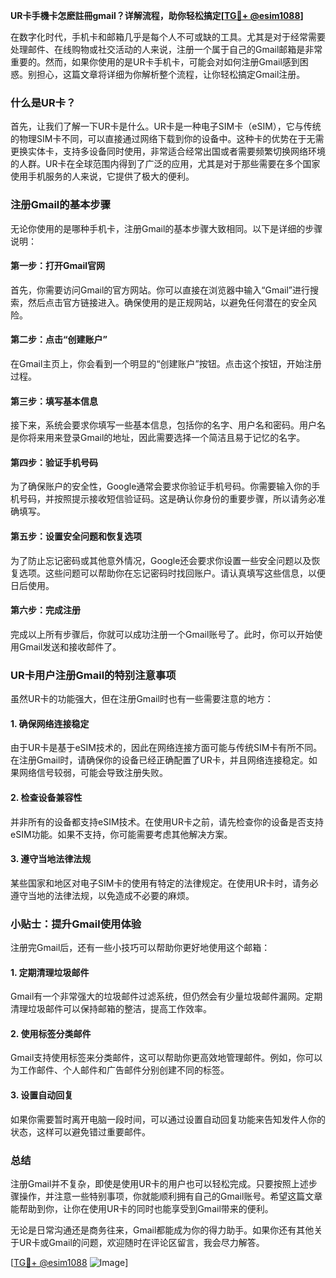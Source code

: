 **UR卡手機卡怎麽註冊gmail？详解流程，助你轻松搞定[[TG💪+ @esim1088](https://t.me/s/esim1088)]**

在数字化时代，手机卡和邮箱几乎是每个人不可或缺的工具。尤其是对于经常需要处理邮件、在线购物或社交活动的人来说，注册一个属于自己的Gmail邮箱是非常重要的。然而，如果你使用的是UR卡手机卡，可能会对如何注册Gmail感到困惑。别担心，这篇文章将详细为你解析整个流程，让你轻松搞定Gmail注册。

### 什么是UR卡？

首先，让我们了解一下UR卡是什么。UR卡是一种电子SIM卡（eSIM），它与传统的物理SIM卡不同，可以直接通过网络下载到你的设备中。这种卡的优势在于无需更换实体卡，支持多设备同时使用，非常适合经常出国或者需要频繁切换网络环境的人群。UR卡在全球范围内得到了广泛的应用，尤其是对于那些需要在多个国家使用手机服务的人来说，它提供了极大的便利。

### 注册Gmail的基本步骤

无论你使用的是哪种手机卡，注册Gmail的基本步骤大致相同。以下是详细的步骤说明：

#### 第一步：打开Gmail官网

首先，你需要访问Gmail的官方网站。你可以直接在浏览器中输入“Gmail”进行搜索，然后点击官方链接进入。确保使用的是正规网站，以避免任何潜在的安全风险。

#### 第二步：点击“创建账户”

在Gmail主页上，你会看到一个明显的“创建账户”按钮。点击这个按钮，开始注册过程。

#### 第三步：填写基本信息

接下来，系统会要求你填写一些基本信息，包括你的名字、用户名和密码。用户名是你将来用来登录Gmail的地址，因此需要选择一个简洁且易于记忆的名字。

#### 第四步：验证手机号码

为了确保账户的安全性，Google通常会要求你验证手机号码。你需要输入你的手机号码，并按照提示接收短信验证码。这是确认你身份的重要步骤，所以请务必准确填写。

#### 第五步：设置安全问题和恢复选项

为了防止忘记密码或其他意外情况，Google还会要求你设置一些安全问题以及恢复选项。这些问题可以帮助你在忘记密码时找回账户。请认真填写这些信息，以便日后使用。

#### 第六步：完成注册

完成以上所有步骤后，你就可以成功注册一个Gmail账号了。此时，你可以开始使用Gmail发送和接收邮件了。

### UR卡用户注册Gmail的特别注意事项

虽然UR卡的功能强大，但在注册Gmail时也有一些需要注意的地方：

#### 1. 确保网络连接稳定

由于UR卡是基于eSIM技术的，因此在网络连接方面可能与传统SIM卡有所不同。在注册Gmail时，请确保你的设备已经正确配置了UR卡，并且网络连接稳定。如果网络信号较弱，可能会导致注册失败。

#### 2. 检查设备兼容性

并非所有的设备都支持eSIM技术。在使用UR卡之前，请先检查你的设备是否支持eSIM功能。如果不支持，你可能需要考虑其他解决方案。

#### 3. 遵守当地法律法规

某些国家和地区对电子SIM卡的使用有特定的法律规定。在使用UR卡时，请务必遵守当地的法律法规，以免造成不必要的麻烦。

### 小贴士：提升Gmail使用体验

注册完Gmail后，还有一些小技巧可以帮助你更好地使用这个邮箱：

#### 1. 定期清理垃圾邮件

Gmail有一个非常强大的垃圾邮件过滤系统，但仍然会有少量垃圾邮件漏网。定期清理垃圾邮件可以保持邮箱的整洁，提高工作效率。

#### 2. 使用标签分类邮件

Gmail支持使用标签来分类邮件，这可以帮助你更高效地管理邮件。例如，你可以为工作邮件、个人邮件和广告邮件分别创建不同的标签。

#### 3. 设置自动回复

如果你需要暂时离开电脑一段时间，可以通过设置自动回复功能来告知发件人你的状态，这样可以避免错过重要邮件。

### 总结

注册Gmail并不复杂，即使是使用UR卡的用户也可以轻松完成。只要按照上述步骤操作，并注意一些特别事项，你就能顺利拥有自己的Gmail账号。希望这篇文章能帮助到你，让你在使用UR卡的同时也能享受到Gmail带来的便利。

无论是日常沟通还是商务往来，Gmail都能成为你的得力助手。如果你还有其他关于UR卡或Gmail的问题，欢迎随时在评论区留言，我会尽力解答。

[[TG💪+ @esim1088](https://t.me/s/esim1088) ![Image](https://i.postimg.cc/4NQfJmqS/Snipaste-2025-05-13-00-14-12.png)]